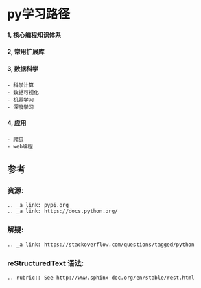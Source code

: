 #  py学习路径
#### 1, 核心编程知识体系
#### 2, 常用扩展库
    
#### 3, 数据科学
	- 科学计算
    - 数据可视化
    - 机器学习
    - 深度学习
#### 4, 应用
    - 爬虫
    - web编程

## 参考
### 资源:
	.. _a link: pypi.org
    .. _a link: https://docs.python.org/    
### 解疑:
    .. _a link: https://stackoverflow.com/questions/tagged/python
### reStructuredText 语法:
	.. rubric:: See http://www.sphinx-doc.org/en/stable/rest.html
   